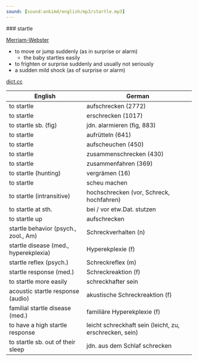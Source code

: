 ```yaml
---
sound: [sound:ankimd/english/mp3/startle.mp3]
---
```


\### startle

[Merriam-Webster](https://www.merriam-webster.com/dictionary/startle)

- to move or jump suddenly (as in surprise or alarm)
    - the baby startles easily
- to frighten or surprise suddenly and usually not seriously
- a sudden mild shock (as of surprise or alarm)

[dict.cc](https://www.dict.cc/startle)

| English        | German       |
| -------------- | ------------ |
| to startle | aufschrecken (2772) |
| to startle | erschrecken (1017) |
| to startle sb. (fig) | jdn. alarmieren (fig, 883) |
| to startle | aufrütteln (641) |
| to startle | aufscheuchen (450) |
| to startle | zusammenschrecken (430) |
| to startle | zusammenfahren (369) |
| to startle (hunting) | vergrämen (16) |
| to startle | scheu machen |
| to startle (intransitive) | hochschrecken (vor, Schreck, hochfahren) |
| to startle at sth. | bei / vor etw.Dat. stutzen |
| to startle up | aufschrecken |
| startle behavior (psych., zool., Am) | Schreckverhalten (n) |
| startle disease (med., hyperekplexia) | Hyperekplexie (f) |
| startle reflex (psych.) | Schreckreflex (m) |
| startle response (med.) | Schreckreaktion (f) |
| to startle more easily | schreckhafter sein |
| acoustic startle response <ASR> (audio) | akustische Schreckreaktion <ASR> (f) |
| familial startle disease <STHE> (med.) | familiäre Hyperekplexie (f) |
| to have a high startle response | leicht schreckhaft sein (leicht, zu, erschrecken, sein) |
| to startle sb. out of their sleep | jdn. aus dem Schlaf schrecken |
